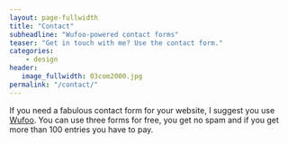 ```yaml
---
layout: page-fullwidth
title: "Contact"
subheadline: "Wufoo-powered contact forms"
teaser: "Get in touch with me? Use the contact form."
categories:
    - design
header:
   image_fullwidth: 03com2000.jpg
permalink: "/contact/"
---
```



If you need a fabulous contact form for your website, I suggest you use [Wufoo][1]. You can use three forms for free, you get no spam and if you get more than 100 entries you have to pay.


 [1]: http://www.wufoo.com/
